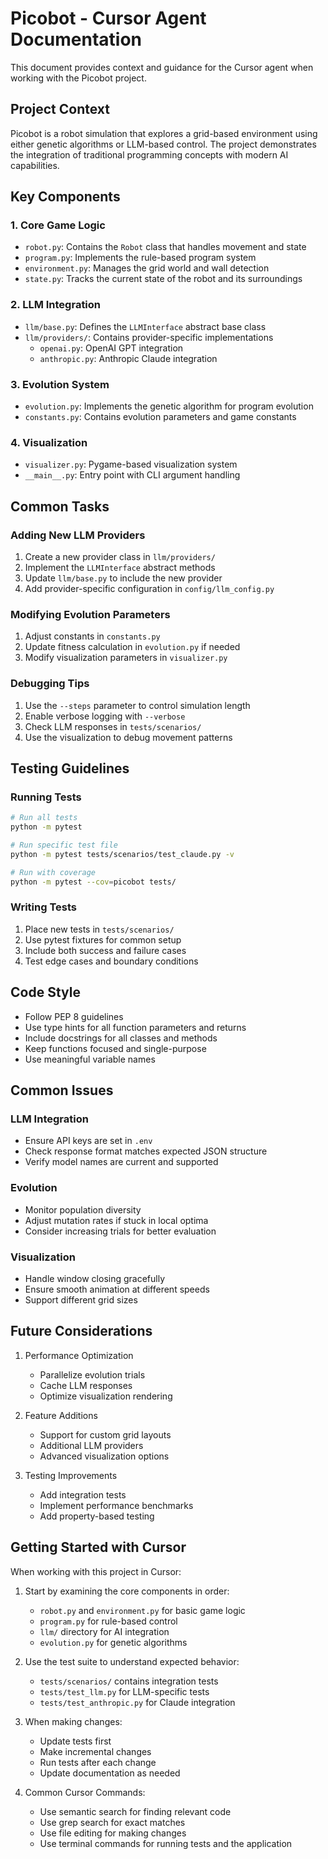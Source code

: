 # Picobot - Cursor Agent Documentation

This document provides context and guidance for the Cursor agent when working with the Picobot project.

## Project Context

Picobot is a robot simulation that explores a grid-based environment using either genetic algorithms or LLM-based control. The project demonstrates the integration of traditional programming concepts with modern AI capabilities.

## Key Components

### 1. Core Game Logic
- `robot.py`: Contains the `Robot` class that handles movement and state
- `program.py`: Implements the rule-based program system
- `environment.py`: Manages the grid world and wall detection
- `state.py`: Tracks the current state of the robot and its surroundings

### 2. LLM Integration
- `llm/base.py`: Defines the `LLMInterface` abstract base class
- `llm/providers/`: Contains provider-specific implementations
  - `openai.py`: OpenAI GPT integration
  - `anthropic.py`: Anthropic Claude integration

### 3. Evolution System
- `evolution.py`: Implements the genetic algorithm for program evolution
- `constants.py`: Contains evolution parameters and game constants

### 4. Visualization
- `visualizer.py`: Pygame-based visualization system
- `__main__.py`: Entry point with CLI argument handling

## Common Tasks

### Adding New LLM Providers
1. Create a new provider class in `llm/providers/`
2. Implement the `LLMInterface` abstract methods
3. Update `llm/base.py` to include the new provider
4. Add provider-specific configuration in `config/llm_config.py`

### Modifying Evolution Parameters
1. Adjust constants in `constants.py`
2. Update fitness calculation in `evolution.py` if needed
3. Modify visualization parameters in `visualizer.py`

### Debugging Tips
1. Use the `--steps` parameter to control simulation length
2. Enable verbose logging with `--verbose`
3. Check LLM responses in `tests/scenarios/`
4. Use the visualization to debug movement patterns

## Testing Guidelines

### Running Tests
```bash
# Run all tests
python -m pytest

# Run specific test file
python -m pytest tests/scenarios/test_claude.py -v

# Run with coverage
python -m pytest --cov=picobot tests/
```

### Writing Tests
1. Place new tests in `tests/scenarios/`
2. Use pytest fixtures for common setup
3. Include both success and failure cases
4. Test edge cases and boundary conditions

## Code Style

- Follow PEP 8 guidelines
- Use type hints for all function parameters and returns
- Include docstrings for all classes and methods
- Keep functions focused and single-purpose
- Use meaningful variable names

## Common Issues

### LLM Integration
- Ensure API keys are set in `.env`
- Check response format matches expected JSON structure
- Verify model names are current and supported

### Evolution
- Monitor population diversity
- Adjust mutation rates if stuck in local optima
- Consider increasing trials for better evaluation

### Visualization
- Handle window closing gracefully
- Ensure smooth animation at different speeds
- Support different grid sizes

## Future Considerations

1. Performance Optimization
   - Parallelize evolution trials
   - Cache LLM responses
   - Optimize visualization rendering

2. Feature Additions
   - Support for custom grid layouts
   - Additional LLM providers
   - Advanced visualization options

3. Testing Improvements
   - Add integration tests
   - Implement performance benchmarks
   - Add property-based testing

## Getting Started with Cursor

When working with this project in Cursor:

1. Start by examining the core components in order:
   - `robot.py` and `environment.py` for basic game logic
   - `program.py` for rule-based control
   - `llm/` directory for AI integration
   - `evolution.py` for genetic algorithms

2. Use the test suite to understand expected behavior:
   - `tests/scenarios/` contains integration tests
   - `tests/test_llm.py` for LLM-specific tests
   - `tests/test_anthropic.py` for Claude integration

3. When making changes:
   - Update tests first
   - Make incremental changes
   - Run tests after each change
   - Update documentation as needed

4. Common Cursor Commands:
   - Use semantic search for finding relevant code
   - Use grep search for exact matches
   - Use file editing for making changes
   - Use terminal commands for running tests and the application 